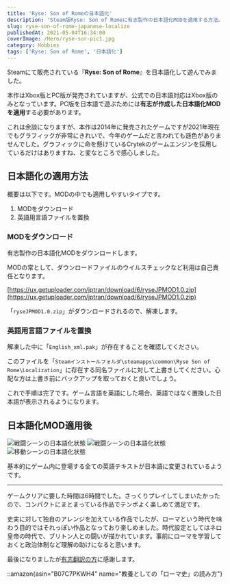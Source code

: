 ```yaml
---
title: 'Ryse: Son of Romeの日本語化'
description: 'Steam版Ryse: Son of Romeに有志製作の日本語化MODを適用する方法。英語版言語ファイルを日本語版に置換する手順と、MOD適用後の日本語化状態を画像付きで解説。'
slug: ryse-son-of-rome-japanese-localize
publishedAt: 2021-05-04T16:34:00
coverImage: /Hero/ryse-sor-pic1.jpg
category: Hobbies
tags: ['Ryse: Son of Rome', '日本語化']
---
```


Steamにて販売されている『**Ryse: Son of Rome**』を日本語化して遊んでみました。

本作はXbox版とPC版が発売されていますが、公式での日本語対応はXbox版のみとなっています。PC版を日本語で遊ぶためには**有志が作成した日本語化MODを適用**する必要があります。

これは余談になりますが、本作は2014年に発売されたゲームですが2021年現在でもグラフィックが非常にきれいで、今年のゲームだと言われても遜色がありませんでした。グラフィックに命を懸けているCrytekのゲームエンジンを採用しているだけはありますね、と変なところで感心しました。

## 日本語化の適用方法

概要は以下です。MODの中でも適用しやすいタイプです。

1. MODをダウンロード
1. 英語用言語ファイルを置換

### MODをダウンロード

有志製作の日本語化MODをダウンロードします。

MODの常として、ダウンロードファイルのウイルスチェックなど利用は自己責任となります。

[https://ux.getuploader.com/jptran/download/6/ryseJPMOD1.0.zip](https://ux.getuploader.com/jptran/download/6/ryseJPMOD1.0.zip)

「`ryseJPMOD1.0.zip`」がダウンロードされるので、解凍します。

### 英語用言語ファイルを置換

解凍した中に「`English_xml.pak`」が存在することを確認してください。

このファイルを「`Steamインストールフォルダ\steamapps\common\Ryse Son of Rome\Localization`」に存在する同名ファイルに対して上書きしてください。心配な方は上書き前にバックアップを取っておくと良いでしょう。

これで手順は完了です。ゲーム言語を英語にした場合、英語ではなく置換した日本語が表示されるようになります。

## 日本語化MOD適用後

![戦闘シーンの日本語化状態](/Tech/ryse-sor-pic2.jpg)
![戦闘シーンの日本語化状態](/Tech/ryse-sor-pic3.jpg)
![移動シーンの日本語化状態](/Tech/ryse-sor-pic4.jpg)

基本的にゲーム内に登場する全ての英語テキストが日本語に変更されているようです。

---

ゲームクリアに要した時間は6時間でした。さっくりプレイしてしまいたかったので、コンパクトにまとまっている作品でテンポよく楽しめて満足です。

史実に対して独自のアレンジを加えている作品でしたが、ローマという時代を味わう目的ではそれっぽい作品となっており楽しめました。時代設定としてはネロ皇帝の時代で、ブリトン人との闘いが描かれています。事前にローマを学習しておくと政治体制など理解の助けになると思います。

最後になりましたが[有志翻訳の方](http://headlessman.blog.fc2.com/blog-entry-12.html)に感謝します。

::amazon{asin="B07C7PKWH4" name="教養としての「ローマ史」の読み方"}
